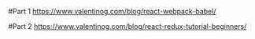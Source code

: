 #Part 1
https://www.valentinog.com/blog/react-webpack-babel/

#Part 2
https://www.valentinog.com/blog/react-redux-tutorial-beginners/
